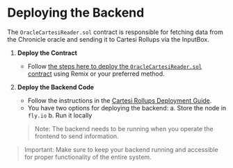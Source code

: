 # Deploying the Backend

The `OracleCartesiReader.sol` contract is responsible for fetching data from the Chronicle oracle and sending it to Cartesi Rollups via the InputBox.

1. **Deploy the Contract**
   - Follow [the steps here to deploy the `OracleCartesiReader.sol` contract](../contracts/README.md) using Remix or your preferred method.

2. **Deploy the Backend Code**
   - Follow the instructions in the [Cartesi Rollups Deployment Guide](https://docs.cartesi.io/cartesi-rollups/1.5/deployment/introduction/).
   - You have two options for deploying the backend:
     a. Store the node in `fly.io`
     b. Run it locally
   
   > Note: The backend needs to be running when you operate the frontend to send information.

> Important: Make sure to keep your backend running and accessible for proper functionality of the entire system.